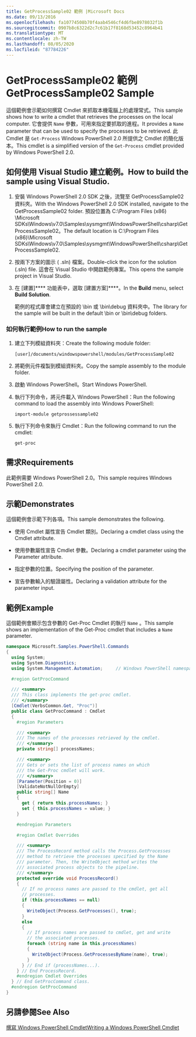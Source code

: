 ```yaml
---
title: GetProcessSample02 範例 |Microsoft Docs
ms.date: 09/13/2016
ms.openlocfilehash: fa10774508b70f4aab4546cf4d6fbe8978032f1b
ms.sourcegitcommit: 0907b8c6322d2c7c61b17f8168d53452c8964b41
ms.translationtype: MT
ms.contentlocale: zh-TW
ms.lasthandoff: 08/05/2020
ms.locfileid: "87784226"
---
```

# <a name="getprocesssample02-sample"></a><span data-ttu-id="63fc0-102">GetProcessSample02 範例</span><span class="sxs-lookup"><span data-stu-id="63fc0-102">GetProcessSample02 Sample</span></span>

<span data-ttu-id="63fc0-103">這個範例會示範如何撰寫 Cmdlet 來抓取本機電腦上的處理常式。</span><span class="sxs-lookup"><span data-stu-id="63fc0-103">This sample shows how to write a cmdlet that retrieves the processes on the local computer.</span></span> <span data-ttu-id="63fc0-104">它會提供 `Name` 參數，可用來指定要抓取的進程。</span><span class="sxs-lookup"><span data-stu-id="63fc0-104">It provides a `Name` parameter that can be used to specify the processes to be retrieved.</span></span> <span data-ttu-id="63fc0-105">此 Cmdlet 是 `Get-Process` Windows PowerShell 2.0 所提供之 Cmdlet 的簡化版本。</span><span class="sxs-lookup"><span data-stu-id="63fc0-105">This cmdlet is a simplified version of the `Get-Process` cmdlet provided by Windows PowerShell 2.0.</span></span>

## <a name="how-to-build-the-sample-using-visual-studio"></a><span data-ttu-id="63fc0-106">如何使用 Visual Studio 建立範例。</span><span class="sxs-lookup"><span data-stu-id="63fc0-106">How to build the sample using Visual Studio.</span></span>

1. <span data-ttu-id="63fc0-107">安裝 Windows PowerShell 2.0 SDK 之後，流覽至 GetProcessSample02 資料夾。</span><span class="sxs-lookup"><span data-stu-id="63fc0-107">With the Windows PowerShell 2.0 SDK installed, navigate to the GetProcessSample02 folder.</span></span> <span data-ttu-id="63fc0-108">預設位置為 C:\Program Files (x86) \Microsoft SDKs\Windows\v7.0\Samples\sysmgmt\WindowsPowerShell\csharp\GetProcessSample02。</span><span class="sxs-lookup"><span data-stu-id="63fc0-108">The default location is C:\Program Files (x86)\Microsoft SDKs\Windows\v7.0\Samples\sysmgmt\WindowsPowerShell\csharp\GetProcessSample02.</span></span>

2. <span data-ttu-id="63fc0-109">按兩下方案的圖示 ( .sln) 檔案。</span><span class="sxs-lookup"><span data-stu-id="63fc0-109">Double-click the icon for the solution (.sln) file.</span></span> <span data-ttu-id="63fc0-110">這會在 Visual Studio 中開啟範例專案。</span><span class="sxs-lookup"><span data-stu-id="63fc0-110">This opens the sample project in Visual Studio.</span></span>

3. <span data-ttu-id="63fc0-111">在 [建置]\*\*\*\* 功能表中，選取 [建置方案]\*\*\*\*。</span><span class="sxs-lookup"><span data-stu-id="63fc0-111">In the **Build** menu, select **Build Solution**.</span></span>

    <span data-ttu-id="63fc0-112">範例的程式庫會建立在預設的 \bin 或 \bin\debug 資料夾中。</span><span class="sxs-lookup"><span data-stu-id="63fc0-112">The library for the sample will be built in the default \bin or \bin\debug folders.</span></span>

### <a name="how-to-run-the-sample"></a><span data-ttu-id="63fc0-113">如何執行範例</span><span class="sxs-lookup"><span data-stu-id="63fc0-113">How to run the sample</span></span>

1. <span data-ttu-id="63fc0-114">建立下列模組資料夾：</span><span class="sxs-lookup"><span data-stu-id="63fc0-114">Create the following module folder:</span></span>

    `[user]/documents/windowspowershell/modules/GetProcessSample02`

2. <span data-ttu-id="63fc0-115">將範例元件複製到模組資料夾。</span><span class="sxs-lookup"><span data-stu-id="63fc0-115">Copy the sample assembly to the module folder.</span></span>

3. <span data-ttu-id="63fc0-116">啟動 Windows PowerShell。</span><span class="sxs-lookup"><span data-stu-id="63fc0-116">Start Windows PowerShell.</span></span>

4. <span data-ttu-id="63fc0-117">執行下列命令，將元件載入 Windows PowerShell：</span><span class="sxs-lookup"><span data-stu-id="63fc0-117">Run the following command to load the assembly into Windows PowerShell:</span></span>

    `import-module getprossessample02`

5. <span data-ttu-id="63fc0-118">執行下列命令來執行 Cmdlet：</span><span class="sxs-lookup"><span data-stu-id="63fc0-118">Run the following command to run the cmdlet:</span></span>

    `get-proc`

## <a name="requirements"></a><span data-ttu-id="63fc0-119">需求</span><span class="sxs-lookup"><span data-stu-id="63fc0-119">Requirements</span></span>

<span data-ttu-id="63fc0-120">此範例需要 Windows PowerShell 2.0。</span><span class="sxs-lookup"><span data-stu-id="63fc0-120">This sample requires Windows PowerShell 2.0.</span></span>

## <a name="demonstrates"></a><span data-ttu-id="63fc0-121">示範</span><span class="sxs-lookup"><span data-stu-id="63fc0-121">Demonstrates</span></span>

<span data-ttu-id="63fc0-122">這個範例會示範下列各項。</span><span class="sxs-lookup"><span data-stu-id="63fc0-122">This sample demonstrates the following.</span></span>

- <span data-ttu-id="63fc0-123">使用 Cmdlet 屬性宣告 Cmdlet 類別。</span><span class="sxs-lookup"><span data-stu-id="63fc0-123">Declaring a cmdlet class using the Cmdlet attribute.</span></span>

- <span data-ttu-id="63fc0-124">使用參數屬性宣告 Cmdlet 參數。</span><span class="sxs-lookup"><span data-stu-id="63fc0-124">Declaring a cmdlet parameter using the Parameter attribute.</span></span>

- <span data-ttu-id="63fc0-125">指定參數的位置。</span><span class="sxs-lookup"><span data-stu-id="63fc0-125">Specifying the position of the parameter.</span></span>

- <span data-ttu-id="63fc0-126">宣告參數輸入的驗證屬性。</span><span class="sxs-lookup"><span data-stu-id="63fc0-126">Declaring a validation attribute for the parameter input.</span></span>

## <a name="example"></a><span data-ttu-id="63fc0-127">範例</span><span class="sxs-lookup"><span data-stu-id="63fc0-127">Example</span></span>

<span data-ttu-id="63fc0-128">這個範例會顯示包含參數的 Get-Proc Cmdlet 的執行 `Name` 。</span><span class="sxs-lookup"><span data-stu-id="63fc0-128">This sample shows an implementation of the Get-Proc cmdlet that includes a `Name` parameter.</span></span>

```csharp
namespace Microsoft.Samples.PowerShell.Commands
{
  using System;
  using System.Diagnostics;
  using System.Management.Automation;     // Windows PowerShell namespace

  #region GetProcCommand

  /// <summary>
  /// This class implements the get-proc cmdlet.
  /// </summary>
  [Cmdlet(VerbsCommon.Get, "Proc")]
  public class GetProcCommand : Cmdlet
  {
    #region Parameters

    /// <summary>
    /// The names of the processes retrieved by the cmdlet.
    /// </summary>
    private string[] processNames;

    /// <summary>
    /// Gets or sets the list of process names on which
    /// the Get-Proc cmdlet will work.
    /// </summary>
    [Parameter(Position = 0)]
    [ValidateNotNullOrEmpty]
    public string[] Name
    {
      get { return this.processNames; }
      set { this.processNames = value; }
    }

    #endregion Parameters

    #region Cmdlet Overrides

    /// <summary>
    /// The ProcessRecord method calls the Process.GetProcesses
    /// method to retrieve the processes specified by the Name
    /// parameter. Then, the WriteObject method writes the
    /// associated process objects to the pipeline.
    /// </summary>
    protected override void ProcessRecord()
    {
      // If no process names are passed to the cmdlet, get all
      // processes.
      if (this.processNames == null)
      {
        WriteObject(Process.GetProcesses(), true);
      }
      else
      {
        // If process names are passed to cmdlet, get and write
        // the associated processes.
        foreach (string name in this.processNames)
        {
          WriteObject(Process.GetProcessesByName(name), true);
        }
      } // End if (processNames...).
    } // End ProcessRecord.
    #endregion Cmdlet Overrides
  } // End GetProcCommand class.
  #endregion GetProcCommand
}
```

## <a name="see-also"></a><span data-ttu-id="63fc0-129">另請參閱</span><span class="sxs-lookup"><span data-stu-id="63fc0-129">See Also</span></span>

[<span data-ttu-id="63fc0-130">撰寫 Windows PowerShell Cmdlet</span><span class="sxs-lookup"><span data-stu-id="63fc0-130">Writing a Windows PowerShell Cmdlet</span></span>](./writing-a-windows-powershell-cmdlet.md)
